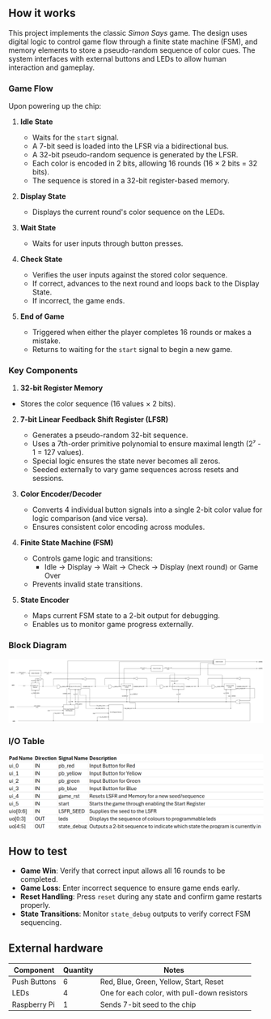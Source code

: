 <!---

This file is used to generate your project datasheet. Please fill in the information below and delete any unused
sections.

You can also include images in this folder and reference them in the markdown. Each image must be less than
512 kb in size, and the combined size of all images must be less than 1 MB.
-->

## How it works

This project implements the classic _Simon Says_ game. The design uses digital logic to control game flow through a finite state machine (FSM), and memory elements to store a pseudo-random sequence of color cues. The system interfaces with external buttons and LEDs to allow human interaction and gameplay.

### Game Flow

Upon powering up the chip:

1. **Idle State**

   - Waits for the `start` signal.
   - A 7-bit seed is loaded into the LFSR via a bidirectional bus.
   - A 32-bit pseudo-random sequence is generated by the LFSR.
   - Each color is encoded in 2 bits, allowing 16 rounds (16 × 2 bits = 32 bits).
   - The sequence is stored in a 32-bit register-based memory.

2. **Display State**

   - Displays the current round's color sequence on the LEDs.

3. **Wait State**

   - Waits for user inputs through button presses.

4. **Check State**

   - Verifies the user inputs against the stored color sequence.
   - If correct, advances to the next round and loops back to the Display State.
   - If incorrect, the game ends.

5. **End of Game**
   - Triggered when either the player completes 16 rounds or makes a mistake.
   - Returns to waiting for the `start` signal to begin a new game.

### Key Components

1.  **32-bit Register Memory**

- Stores the color sequence (16 values × 2 bits).

2. **7-bit Linear Feedback Shift Register (LFSR)**

   - Generates a pseudo-random 32-bit sequence.
   - Uses a 7th-order primitive polynomial to ensure maximal length (2⁷ - 1 = 127 values).
   - Special logic ensures the state never becomes all zeros.
   - Seeded externally to vary game sequences across resets and sessions.

3. **Color Encoder/Decoder**

   - Converts 4 individual button signals into a single 2-bit color value for logic comparison (and vice versa).
   - Ensures consistent color encoding across modules.

4. **Finite State Machine (FSM)**

   - Controls game logic and transitions:
     - Idle → Display → Wait → Check → Display (next round) or Game Over
   - Prevents invalid state transitions.

5. **State Encoder**

   - Maps current FSM state to a 2-bit output for debugging.
   - Enables us to monitor game progress externally.

### Block Diagram

![Block Diagram](<SimonSays_BlockDiagram%20(2).jpg>)

### I/O Table

![I/O Table](SimonSays_IOTable.png)

## How to test

- **Game Win**: Verify that correct input allows all 16 rounds to be completed.
- **Game Loss**: Enter incorrect sequence to ensure game ends early.
- **Reset Handling**: Press `reset` during any state and confirm game restarts properly.
- **State Transitions**: Monitor `state_debug` outputs to verify correct FSM sequencing.

## External hardware

| Component    | Quantity | Notes                                        |
| ------------ | -------- | -------------------------------------------- |
| Push Buttons | 6        | Red, Blue, Green, Yellow, Start, Reset       |
| LEDs         | 4        | One for each color, with pull-down resistors |
| Raspberry Pi | 1        | Sends 7-bit seed to the chip                 |
